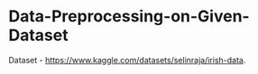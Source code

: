 # Data-Preprocessing-on-Given-Dataset

Dataset - https://www.kaggle.com/datasets/selinraja/irish-data.
